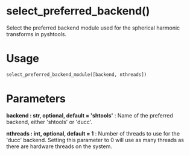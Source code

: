 # select_preferred_backend()

Select the preferred backend module used for the spherical harmonic
transforms in pyshtools.

# Usage

```python
select_preferred_backend_module([backend, nthreads])
```

# Parameters

**backend : str, optional, default = 'shtools'**
:   Name of the preferred backend, either 'shtools' or 'ducc'.

**nthreads : int, optional, default = 1**
:   Number of threads to use for the 'ducc' backend. Setting this parameter
        to 0 will use as many threads as there are hardware threads on the
        system.
    